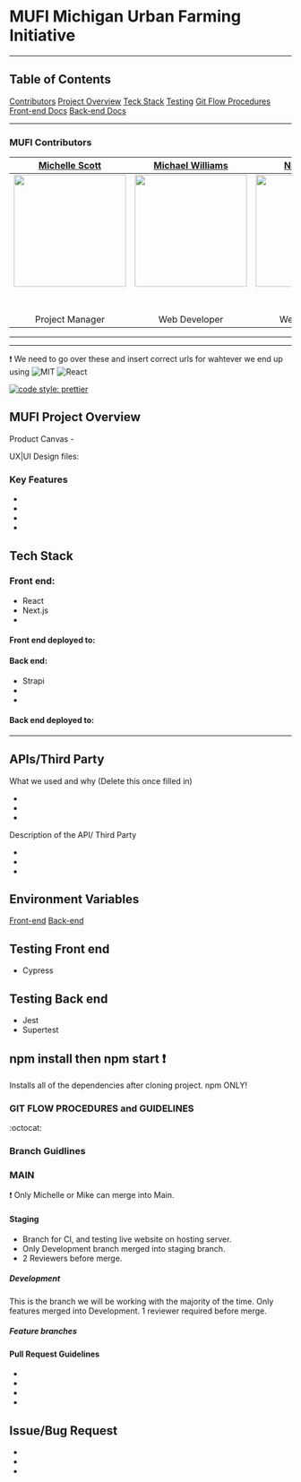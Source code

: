 # MUFI Michigan Urban Farming Initiative

---

## Table of Contents

[Contributors](https://github.com/Michigan-Urban-Farming-Initiative/MUFI#mufi-contributors)
[Project Overview](https://github.com/Michigan-Urban-Farming-Initiative/MUFI#save-this-job-project-overview)
[Teck Stack](https://github.com/Michigan-Urban-Farming-Initiative/MUFI#tech-stack)
[Testing](https://github.com/Michigan-Urban-Farming-Initiative/MUFI#testing-front-end)
[Git Flow Procedures](https://github.com/Michigan-Urban-Farming-Initiative/MUFI#gitflo-procedures-and-guidlines)
[Front-end Docs](https://github.com/Michigan-Urban-Farming-Initiative/MUFI/tree/main/mufi-fe#readme)
[Back-end Docs](https://github.com/Michigan-Urban-Farming-Initiative/MUFI/tree/main/mufi-be#readme)

---

### MUFI Contributors

|                                                     [Michelle Scott](https://github.com/scottmm374)                                                     |                                                   [Michael Williams](https://github.com/mikeyjwilliams)                                                   |                                                     [Nick Watson](https://github.com/ngwatso)                                                      |                                                    [Dalton Walker](https://github.com/daltonwalkerdw)                                                     |
| :-----------------------------------------------------------------------------------------------------------------------------------------------------: | :-------------------------------------------------------------------------------------------------------------------------------------------------------: | :------------------------------------------------------------------------------------------------------------------------------------------------: | :-------------------------------------------------------------------------------------------------------------------------------------------------------: |
| [<img src="https://www.dalesjewelers.com/wp-content/uploads/2018/10/placeholder-silhouette-female.png" width = "200" />](https://github.com/scottmm374) | [<img src="https://www.dalesjewelers.com/wp-content/uploads/2018/10/placeholder-silhouette-male.png" width = "200" />](https://github.com/mikeyjwilliams) | [<img src="https://www.dalesjewelers.com/wp-content/uploads/2018/10/placeholder-silhouette-male.png" width = "200" />](https://github.com/ngwatso) | [<img src="https://www.dalesjewelers.com/wp-content/uploads/2018/10/placeholder-silhouette-male.png" width = "200" />](https://github.com/daltonwalkerdw) |
|                                 [<img src="https://github.com/favicon.ico" width="15"> ](https://github.com/scottmm374)                                 |                                [<img src="https://github.com/favicon.ico" width="15"> ](https://github.com/mikeyjwilliams)                                |                                [<img src="https://github.com/favicon.ico" width="15"> ](https://github.com/ngwatso)                                |                                [<img src="https://github.com/favicon.ico" width="15"> ](https://github.com/daltonwalkerdw)                                |
|               [ <img src="https://static.licdn.com/sc/h/al2o9zrvru7aqj8e1x2rzsrca" width="15"> ](https://www.linkedin.com/in/scottmm374/)               |              [ <img src="https://static.licdn.com/sc/h/al2o9zrvru7aqj8e1x2rzsrca" width="15"> ](https://www.linkedin.com/in/mikeyjwilliams/)              |            [ <img src="https://static.licdn.com/sc/h/al2o9zrvru7aqj8e1x2rzsrca" width="15"> ](https://www.linkedin.com/in/ngwatson79/)             |           [ <img src="https://static.licdn.com/sc/h/al2o9zrvru7aqj8e1x2rzsrca" width="15"> ](https://www.linkedin.com/in/dalton-walker-codes/)            |
|                                                                     Project Manager                                                                     |                                                                       Web Developer                                                                       |                                                                   Web Developer                                                                    |                                                                       Web Developer                                                                       |

---

---

:exclamation: We need to go over these and insert correct urls for wahtever we end up using
![MIT](https://img.shields.io/packagist/l/doctrine/orm.svg)
![React](https://img.shields.io/badge/react-v16.7.0--alpha.2-blue.svg)

[![code style: prettier](https://img.shields.io/badge/code_style-prettier-ff69b4.svg?style=flat-square)]()

## MUFI Project Overview

Product Canvas -

UX|UI Design files:

### Key Features

-
-
-
-

## Tech Stack

### Front end:

- React
- Next.js
-

#### Front end deployed to:

#### Back end:

- Strapi
-
-

#### Back end deployed to:

---

## APIs/Third Party

What we used and why (Delete this once filled in)

-
-
-

Description of the API/ Third Party

-
-
-

## Environment Variables

[Front-end](link)
[Back-end](link)

## Testing Front end

- Cypress

## Testing Back end

- Jest
- Supertest

## npm install then npm start :exclamation:

Installs all of the dependencies after cloning project. npm ONLY!

### GIT FLOW PROCEDURES and GUIDELINES

:octocat:

### Branch Guidlines

### MAIN

:exclamation: Only Michelle or Mike can merge into Main.

#### Staging

- Branch for CI, and testing live website on hosting server.
- Only Development branch merged into staging branch.
- 2 Reviewers before merge.

##### Development

This is the branch we will be working with the majority of the time.
Only features merged into Development. 1 reviewer required before merge.

##### Feature branches

#### Pull Request Guidelines

-
-
-
-

## Issue/Bug Request

-
-
-
